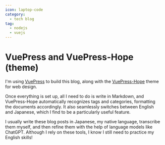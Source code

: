 ```yaml
---
icon: laptop-code
category:
  - tech blog
tag:
  - nodejs
  - vuejs
---
```


# VuePress and VuePress-Hope (theme)

I'm using [VuePress](https://vuepress.vuejs.org/) to build this blog, along with the [VuePress-Hope](https://theme-hope.vuejs.press/) theme for web design.

Once everything is set up, all I need to do is write in Markdown, and VuePress-Hope automatically recognizes tags and categories, formatting the documents accordingly. It also seamlessly switches between English and Japanese, which I find to be a particularly useful feature.

I usually write these blog posts in Japanese, my native language, transcribe them myself, and then refine them with the help of language models like ChatGPT. Although I rely on these tools, I know I still need to practice my English skills!
